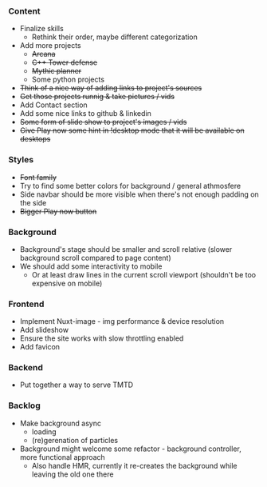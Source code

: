 
### Content
- Finalize skills
    - Rethink their order, maybe different categorization
- Add more projects
    - ~~Arcana~~
    - ~~C++ Tower defense~~
    - ~~Mythic planner~~
    - Some python projects
- ~~Think of a nice way of adding links to project's sources~~
- ~~Get those projects runnig & take pictures / vids~~
- Add Contact section
- Add some nice links to github & linkedin
- ~~Some form of slide show to project's images / vids~~
- ~~Give Play now some hint in !desktop mode that it will be available on desktops~~

### Styles
- ~~Font family~~
- Try to find some better colors for background / general athmosfere
- Side navbar should be more visible when there's not enough padding on the side
- ~~Bigger Play now button~~

### Background
- Background's stage should be smaller and scroll relative (slower background scroll compared to page content)
- We should add some interactivity to mobile
    - Or at least draw lines in the current scroll viewport (shouldn't be too expensive on mobile)

### Frontend
- Implement Nuxt-image - img performance & device resolution
- Add slideshow
- Ensure the site works with slow throttling enabled
- Add favicon

### Backend
- Put together a way to serve TMTD

### Backlog
- Make background async
    - loading
    - (re)gerenation of particles
- Background might welcome some refactor - background controller, more functional approach
    - Also handle HMR, currently it re-creates the background while leaving the old one there
